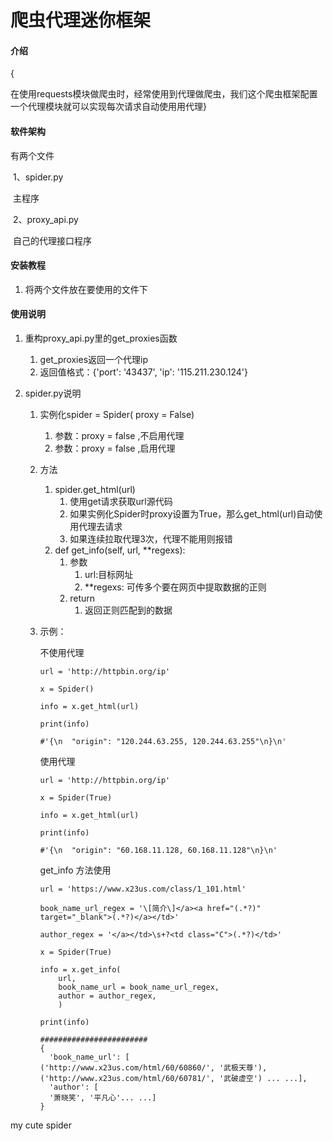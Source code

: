 # 爬虫代理迷你框架

#### 介绍
{

在使用requests模块做爬虫时，经常使用到代理做爬虫，我们这个爬虫框架配置一个代理模块就可以实现每次请求自动使用用代理}

#### 软件架构
有两个文件

​	1、spider.py

​			主程序

​	2、proxy_api.py

​			自己的代理接口程序


#### 安装教程

1. 将两个文件放在要使用的文件下

#### 使用说明

1. 重构proxy_api.py里的get_proxies函数

   1. get_proxies返回一个代理ip
   2. 返回值格式：{'port': '43437', 'ip': '115.211.230.124'}

2. spider.py说明

   

   1. 实例化spider = Spider( proxy = False)

      1. 参数：proxy = false ,不启用代理
      2. 参数：proxy = false ,启用代理

   2. 方法

      1. spider.get_html(url)
         1. 使用get请求获取url源代码
         2. 如果实例化Spider时proxy设置为True，那么get_html(url)自动使用代理去请求
         3. 如果连续拉取代理3次，代理不能用则报错
      2. def get_info(self, url, **regexs):
         1. 参数
            1. url:目标网址
            2. **regexs:  可传多个要在网页中提取数据的正则
         2. return
            1. 返回正则匹配到的数据

   3. 示例：

      不使用代理

      ```
      url = 'http://httpbin.org/ip'
      
      x = Spider()
      
      info = x.get_html(url)
      
      print(info)
      
      #'{\n  "origin": "120.244.63.255, 120.244.63.255"\n}\n'
      ```
      使用代理        

          url = 'http://httpbin.org/ip'
          
          x = Spider(True)
          
          info = x.get_html(url)
          
          print(info)
          
          #'{\n  "origin": "60.168.11.128, 60.168.11.128"\n}\n'
      get_info 方法使用      

          url = 'https://www.x23us.com/class/1_101.html'
          
          book_name_url_regex = '\[简介\]</a><a href="(.*?)" target="_blank">(.*?)</a></td>'
          
          author_regex = '</a></td>\s+?<td class="C">(.*?)</td>'
          
          x = Spider(True)
          
          info = x.get_info(
              url,
              book_name_url = book_name_url_regex,
              author = author_regex,
              )
          
          print(info)
          
          ########################
          {
          	'book_name_url': [
          ('http://www.x23us.com/html/60/60860/', '武极天尊'), 		    ('http://www.x23us.com/html/60/60781/', '武破虚空') ... ...],
          	'author': [
          	'萧晓笑', '平凡心'... ...]
          }

   

my cute spider
